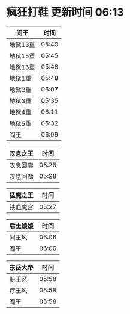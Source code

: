 # 疯狂打鞋 更新时间 06:13

| 间王   | 时间    |
|--------|-------|
| 地狱13重 | 05:40 |
| 地狱15重 | 05:45 |
| 地狱16重 | 05:48 |
| 地狱1重 | 05:48 |
| 地狱2重 | 06:07 |
| 地狱3重 | 05:35 |
| 地狱4重 | 06:11 |
| 地狱5重 | 05:32 |
| 阎王 | 06:09 |

| 叹息之王   | 时间    |
|--------|-------|
| 叹息回廓 | 05:28 |
| 叹息回廊 | 05:28 |

| 猛魔之王   | 时间    |
|--------|-------|
| 铁血魔宫 | 05:27 |

| 后土娘娘   | 时间    |
|--------|-------|
| 闻王风 | 06:06 |
| 阎王 | 06:06 |

| 东岳大帝   | 时间    |
|--------|-------|
| 册王区 | 05:58 |
| 疗王风 | 05:58 |
| 阎王 | 05:58 |